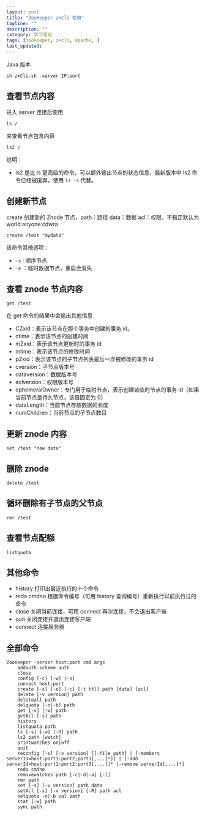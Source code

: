 ```yaml
---
layout: post
title: "ZooKeeper zkCli 使用"
tagline: ""
description: ""
category: 学习笔记
tags: [zookeeper, zkcli, apache, ]
last_updated:
---
```


Java 版本

    sh zkCli.sh -server IP:port

## 查看节点内容
进入 server 连接后使用

    ls /

来查看节点包含内容

    ls2 /

说明：

- ls2 是比 ls 更高级的命令，可以额外输出节点的状态信息，最新版本中 ls2 命令已经被废弃，使用 `ls -s` 代替。


## 创建新节点
create 创建新的 Znode 节点，path：路径 data：数据 acl：权限，不指定默认为 world:anyone:cdwra

    create /test "mydata"

该命令其他选项：

- `-s` : 顺序节点
- `-e` ：临时数据节点，重启会消失

## 查看 znode 节点内容

    get /test

在 get 命令的结果中会输出其他信息

- CZxid：表示该节点在那个事务中创建的事务 id。
- ctime：表示该节点的创建时间
- mZxid：表示该节点更新时的事务 id
- mtime：表示该节点的修改时间
- pZxid：表示该节点的子节点列表最后一次被修改的事务 id
- cversion：子节点版本号
- dataversion：数据版本号
- aclversion：权限版本号
- ephemeralOwner：专门用于临时节点，表示创建该临时节点的事务 id（如果当前节点是持久节点，该值固定为 0）
- dataLength：当前节点存放数据的长度
- numChildren：当前节点的子节点数目

## 更新 znode 内容

    set /test "new data"

## 删除 znode

    delete /test

## 循环删除有子节点的父节点

    rmr /test

## 查看节点配额

    listquota

## 其他命令

- history 打印出最近执行的十个命令
- redo cmdno 根据命令编号（可用 history 查询编号）重新执行以前执行过的命令
- close 关闭当前连接，可用 connect 再次连接，不会退出客户端
- quit 关闭连接并退出连接客户端
- connect 连接服务器

## 全部命令

    ZooKeeper -server host:port cmd args
        addauth scheme auth
        close
        config [-c] [-w] [-s]
        connect host:port
        create [-s] [-e] [-c] [-t ttl] path [data] [acl]
        delete [-v version] path
        deleteall path
        delquota [-n|-b] path
        get [-s] [-w] path
        getAcl [-s] path
        history
        listquota path
        ls [-s] [-w] [-R] path
        ls2 path [watch]
        printwatches on|off
        quit
        reconfig [-s] [-v version] [[-file path] | [-members serverID=host:port1:port2;port3[,...]*]] | [-add serverId=host:port1:port2;port3[,...]]* [-remove serverId[,...]*]
        redo cmdno
        removewatches path [-c|-d|-a] [-l]
        rmr path
        set [-s] [-v version] path data
        setAcl [-s] [-v version] [-R] path acl
        setquota -n|-b val path
        stat [-w] path
        sync path

